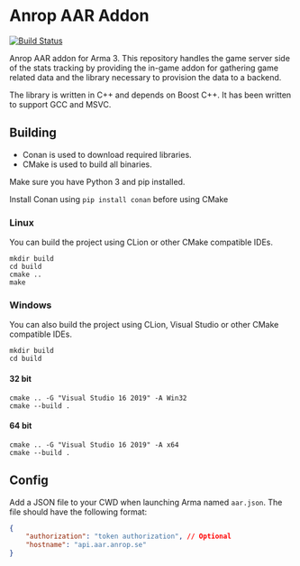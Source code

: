 # Anrop AAR Addon

[![Build Status](https://travis-ci.org/Anrop/AAR-Addon.svg)](https://travis-ci.org/Anrop/AAR-Addon)

Anrop AAR addon for Arma 3.
This repository handles the game server side of the stats tracking by providing the in-game addon for gathering game related data and the library necessary to provision the data to a backend.

The library is written in C++ and depends on Boost C++.
It has been written to support GCC and MSVC.

## Building

* Conan is used to download required libraries.
* CMake is used to build all binaries.

Make sure you have Python 3 and pip installed.

Install Conan using `pip install conan` before using CMake

### Linux

You can build the project using CLion or other CMake compatible IDEs.

```
mkdir build
cd build
cmake ..
make
```

### Windows

You can also build the project using CLion, Visual Studio or other CMake compatible IDEs.

```
mkdir build
cd build
```

#### 32 bit

```
cmake .. -G "Visual Studio 16 2019" -A Win32
cmake --build .
```

#### 64 bit

```
cmake .. -G "Visual Studio 16 2019" -A x64
cmake --build .
```

## Config

Add a JSON file to your CWD when launching Arma named `aar.json`.
The file should have the following format:
````json
{
	"authorization": "token authorization", // Optional
	"hostname": "api.aar.anrop.se"
}
````
